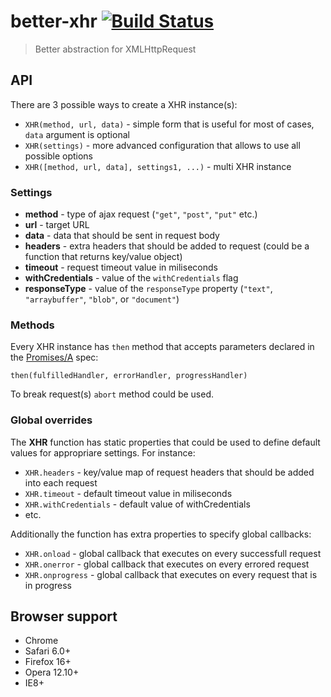 better-xhr [![Build Status](https://api.travis-ci.org/chemerisuk/better-xhr.png?branch=master)](http://travis-ci.org/chemerisuk/better-xhr)
=========================
> Better abstraction for XMLHttpRequest

## API
There are 3 possible ways to create a XHR instance(s):

* `XHR(method, url, data)` - simple form that is useful for most of cases, `data` argument is optional
* `XHR(settings)` - more advanced configuration that allows to use all possible options
* `XHR([method, url, data], settings1, ...)` - multi XHR instance

### Settings
* **method** - type of ajax request (`"get"`, `"post"`, `"put"` etc.)
* **url** - target URL
* **data** - data that should be sent in request body
* **headers** - extra headers that should be added to request (could be a function that returns key/value object)
* **timeout** - request timeout value in miliseconds
* **withCredentials** - value of the `withCredentials` flag
* **responseType** - value of the `responseType` property (`"text"`, `"arraybuffer"`, `"blob"`, or `"document"`)

### Methods
Every XHR instance has `then` method that accepts parameters declared in the [Promises/A](http://wiki.commonjs.org/wiki/Promises/A) spec:

    then(fulfilledHandler, errorHandler, progressHandler)

To break request(s) `abort` method could be used.

### Global overrides
The **XHR** function has static properties that could be used to define default values for appropriare settings. For instance:

* `XHR.headers` - key/value map of request headers that should be added into each request
* `XHR.timeout` - default timeout value in miliseconds
* `XHR.withCredentials` - default value of withCredentials
* etc.

Additionally the function has extra properties to specify global callbacks:

* `XHR.onload` - global callback that executes on every successfull request
* `XHR.onerror` - global callback that executes on every errored request
* `XHR.onprogress` - global callback that executes on every request that is in progress

## Browser support
* Chrome
* Safari 6.0+
* Firefox 16+
* Opera 12.10+
* IE8+
